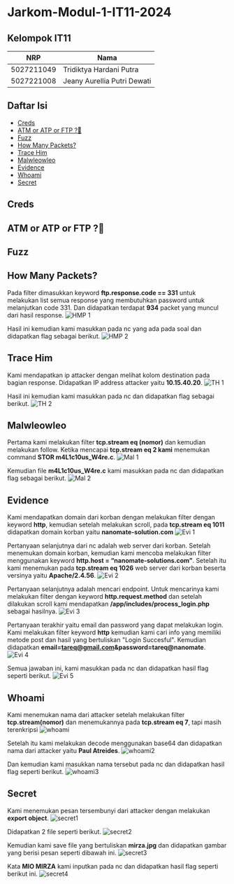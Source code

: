 # Jarkom-Modul-1-IT11-2024

## Kelompok IT11
| NRP | Nama |
| ------ | ------ |
| 5027211049 | Tridiktya Hardani Putra |
| 5027221008 | Jeany Aurellia Putri Dewati |

## Daftar Isi
- [Creds](#creds)
- [ATM or ATP or FTP ?🤔](#atm-or-atp-or-ftp-)
- [Fuzz](#fuzz)
- [How Many Packets?](#how-many-packets)
- [Trace Him](#trace-him)
- [Malwleowleo](#malwleowleo)
- [Evidence](#evidence)
- [Whoami](#whoami)
- [Secret](#secret)

## Creds
## ATM or ATP or FTP ?🤔
## Fuzz
## How Many Packets?
Pada filter dimasukkan keyword **ftp.response.code == 331** untuk melakukan list semua response yang membutuhkan password untuk melanjutkan code 331. Dan didapatkan terdapat **934** packet yang muncul dari hasil response.
![HMP 1](https://github.com/trdkhardani/Jarkom-Modul-1-IT11-2024/blob/main/image/hom%20many%201.png)

Hasil ini kemudian kami masukkan pada nc yang ada pada soal dan didapatkan flag sebagai berikut.
![HMP 2](https://github.com/trdkhardani/Jarkom-Modul-1-IT11-2024/blob/main/image/hom%20many%202.png)
## Trace Him
Kami mendapatkan ip attacker dengan melihat kolom destination pada bagian response. Didapatkan IP address attacker yaitu **10.15.40.20**.
![TH 1](https://github.com/trdkhardani/Jarkom-Modul-1-IT11-2024/blob/main/image/tracehim%201.png)

Hasil ini kemudian kami masukkan pada nc dan didapatkan flag sebagai berikut.
![TH 2](https://github.com/trdkhardani/Jarkom-Modul-1-IT11-2024/blob/main/image/tracehim%202.png)
## Malwleowleo
Pertama kami melakukan filter **tcp.stream eq (nomor)** dan kemudian melakukan follow. Ketika mencapai **tcp.stream eq 2 kami** menemukan command **STOR m4L1c10us_W4re.c**.
![Mal 1](https://github.com/trdkhardani/Jarkom-Modul-1-IT11-2024/blob/main/image/malwle1.png)

Kemudian file **m4L1c10us_W4re.c** kami masukkan pada nc dan didapatkan flag sebagai berikut.
![Mal 2](https://github.com/trdkhardani/Jarkom-Modul-1-IT11-2024/blob/main/image/malwle2.png)
## Evidence
Kami mendapatkan domain dari korban dengan melakukan filter dengan keyword **http**, kemudian setelah melakukan scroll, pada **tcp.stream eq 1011** didapatkan domain korban yaitu **nanomate-solution.com**
![Evi 1](https://github.com/trdkhardani/Jarkom-Modul-1-IT11-2024/blob/main/image/eviden1.png)

Pertanyaan selanjutnya dari nc adalah web server dari korban. Setelah menemukan domain korban, kemudian kami mencoba melakukan filter menggunakan keyword **http.host = “nanomate-solutions.com”**. Setelah itu kami menemukan pada **tcp.stream eq 1026** web server dari korban beserta versinya yaitu **Apache/2.4.56**.
![Evi 2](https://github.com/trdkhardani/Jarkom-Modul-1-IT11-2024/blob/main/image/eviden2.png)

Pertanyaan selanjutnya adalah mencari endpoint. Untuk mencarinya kami melakukan filter dengan keyword **http.request.method** dan setelah dilakukan scroll kami mendapatkan **/app/includes/process_login.php** sebagai hasilnya.
![Evi 3](https://github.com/trdkhardani/Jarkom-Modul-1-IT11-2024/blob/main/image/eviden3.png)

Pertanyaan terakhir yaitu email dan password yang dapat melakukan login. Kami melakukan filter keyword **http** kemudian kami cari info yang memiliki metode post dan hasil yang bertuliskan "Login Succesful". Kemudian didapatkan **email=tareq@gmail.com&password=tareq@nanomate**.
![Evi 4](https://github.com/trdkhardani/Jarkom-Modul-1-IT11-2024/blob/main/image/eviden4.png)

Semua jawaban ini, kami masukkan pada nc dan didapatkan hasil flag seperti berikut.
![Evi 5](https://github.com/trdkhardani/Jarkom-Modul-1-IT11-2024/blob/main/image/eviden5.png)
## Whoami
Kami menemukan nama dari attacker setelah melakukan filter **tcp.stream(nomor)** dan menemukannya pada **tcp.stream eq 7**, tapi masih terenkripsi
![whoami](https://github.com/trdkhardani/Jarkom-Modul-1-IT11-2024/blob/main/image/attacker1.png)

Setelah itu kami melakukan decode menggunakan base64 dan didapatkan nama dari attacker yaitu **Paul Atreides**.
![whoami2](https://github.com/trdkhardani/Jarkom-Modul-1-IT11-2024/blob/main/image/attacker2.png)

Dan kemudian kami masukkan nama tersebut pada nc dan didapatkan hasil flag seperti berikut.
![whoami3](https://github.com/trdkhardani/Jarkom-Modul-1-IT11-2024/blob/main/image/attacker3.png)
## Secret
Kami menemukan pesan tersembunyi dari attacker dengan melakukan **export object**.
![secret1](https://github.com/trdkhardani/Jarkom-Modul-1-IT11-2024/blob/main/image/secret%201.png)

Didapatkan 2 file seperti berikut.
![secret2](https://github.com/trdkhardani/Jarkom-Modul-1-IT11-2024/blob/main/image/secret%201_2.png)

Kemudian kami save file yang bertuliskan **mirza.jpg** dan didapatkan gambar yang berisi pesan seperti dibawah ini. 
![secret3](https://github.com/trdkhardani/Jarkom-Modul-1-IT11-2024/blob/main/image/mirza.jpg)

Kata **MIO MIRZA** kami inputkan pada nc dan didapatkan hasil flag seperti berikut ini.
![secret4](https://github.com/trdkhardani/Jarkom-Modul-1-IT11-2024/blob/main/image/secret%202.png)
